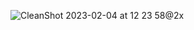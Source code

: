 ![CleanShot 2023-02-04 at 12 23 58@2x](https://user-images.githubusercontent.com/62521215/216759657-9d6a117b-1267-4f55-b1f2-423ed70fe09b.png)
